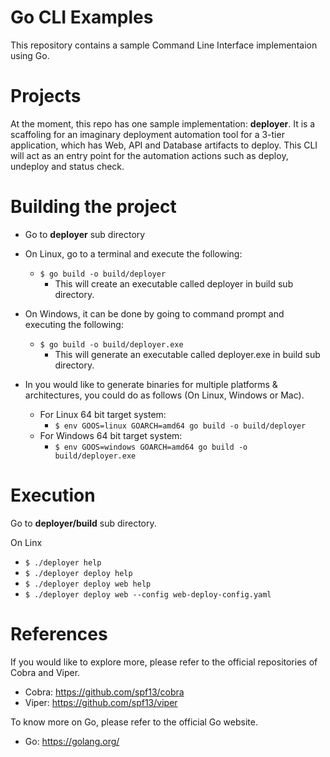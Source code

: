 # Go CLI Examples
This repository contains a sample Command Line Interface implementaion using Go. 

# Projects
At the moment, this repo has one sample implementation: **deployer**. It is a scaffoling for an imaginary deployment automation tool for a 3-tier application, which has Web, API and Database artifacts to deploy. This CLI will act as an entry point for the automation actions such as deploy, undeploy and status check. 


# Building the project

- Go to **deployer** sub directory
- On Linux, go to a terminal and execute the following:
   - `$ go build -o build/deployer`
     - This will create an executable called deployer in build sub directory.

- On Windows, it can be done by going to command prompt and executing the following:
  - `$ go build -o build/deployer.exe`
    - This will generate an executable called deployer.exe in build sub directory.

- In you would like to generate binaries for multiple platforms & architectures, you could do as follows (On Linux, Windows or Mac). 

  - For Linux 64 bit target system:
    - `$ env GOOS=linux GOARCH=amd64 go build -o build/deployer`
  - For Windows 64 bit target system:
    - `$ env GOOS=windows GOARCH=amd64 go build -o build/deployer.exe`

# Execution
Go to **deployer/build** sub directory.

On Linx
- `$ ./deployer help`
- `$ ./deployer deploy help`
- `$ ./deployer deploy web help`
- `$ ./deployer deploy web --config web-deploy-config.yaml`

# References
If you would like to explore more, please refer to the official repositories of Cobra and Viper. 
 - Cobra: https://github.com/spf13/cobra
 - Viper: https://github.com/spf13/viper

To know more on Go, please refer to the official Go website. 
- Go: https://golang.org/